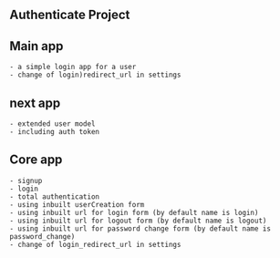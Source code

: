 ## Authenticate Project

## Main app
    - a simple login app for a user
    - change of login)redirect_url in settings 

## next app
    - extended user model
    - including auth token
## Core app
    - signup 
    - login
    - total authentication 
    - using inbuilt userCreation form
    - using inbuilt url for login form (by default name is login)
    - using inbuilt url for logout form (by default name is logout)
    - using inbuilt url for password change form (by default name is password_change)
    - change of login_redirect_url in settings
